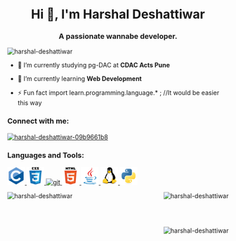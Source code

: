 
<!---
Harshal-Deshattiwar/Harshal-Deshattiwar is a ✨ special ✨ repository because its `README.md` (this file) appears on your GitHub profile.
You can click the Preview link to take a look at your changes.
--->


<h1 align="center">Hi 👋, I'm Harshal Deshattiwar</h1>
<h3 align="center">A passionate wannabe developer.</h3>

<p align="left"> <img src="https://komarev.com/ghpvc/?username=harshal-deshattiwar&label=Profile%20views&color=0e75b6&style=flat" alt="harshal-deshattiwar" /> </p>

- 🔭 I’m currently studying pg-DAC at **CDAC Acts Pune**

- 🌱 I’m currently learning **Web Development**

- ⚡ Fun fact   import learn.programming.language.*   ; //It would be easier this way

<h3 align="left">Connect with me:</h3>
<p align="left">
<a href="https://linkedin.com/in/harshal-deshattiwar-09b9661b8" target="blank"><img align="center" src="https://raw.githubusercontent.com/rahuldkjain/github-profile-readme-generator/master/src/images/icons/Social/linked-in-alt.svg" alt="harshal-deshattiwar-09b9661b8" height="30" width="40" /></a>
</p>

<h3 align="left">Languages and Tools:</h3>
<p align="left"> <a href="https://www.cprogramming.com/" target="_blank"> <img src="https://raw.githubusercontent.com/devicons/devicon/master/icons/c/c-original.svg" alt="c" width="40" height="40"/> </a> <a href="https://www.w3schools.com/css/" target="_blank"> <img src="https://raw.githubusercontent.com/devicons/devicon/master/icons/css3/css3-original-wordmark.svg" alt="css3" width="40" height="40"/> </a> <a href="https://git-scm.com/" target="_blank"> <img src="https://www.vectorlogo.zone/logos/git-scm/git-scm-icon.svg" alt="git" width="40" height="40"/> </a> <a href="https://www.w3.org/html/" target="_blank"> <img src="https://raw.githubusercontent.com/devicons/devicon/master/icons/html5/html5-original-wordmark.svg" alt="html5" width="40" height="40"/> </a> <a href="https://www.java.com" target="_blank"> <img src="https://raw.githubusercontent.com/devicons/devicon/master/icons/java/java-original.svg" alt="java" width="40" height="40"/> </a> <a href="https://www.linux.org/" target="_blank"> <img src="https://raw.githubusercontent.com/devicons/devicon/master/icons/linux/linux-original.svg" alt="linux" width="40" height="40"/> </a> <a href="https://www.python.org" target="_blank"> <img src="https://raw.githubusercontent.com/devicons/devicon/master/icons/python/python-original.svg" alt="python" width="40" height="40"/> </a> </p>

<p><img align="left" src="https://github-readme-stats.vercel.app/api/top-langs?username=harshal-deshattiwar&show_icons=true&theme=dracula&locale=en&layout=compact" alt="harshal-deshattiwar" /></p>

<p>&nbsp;<img align="right" src="https://github-readme-stats.vercel.app/api?username=harshal-deshattiwar&show_icons=true&theme=dracula&locale=en" alt="harshal-deshattiwar" /></p>
<br>
<br>
<p><img align="right" src="https://github-readme-streak-stats.herokuapp.com/?user=harshal-deshattiwar&theme=dark" alt="harshal-deshattiwar" /></p>
